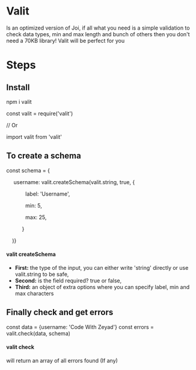 Valit
=====

Is an optimized version of Joi, if all what you need is a simple
validation to check data types, min and max length and bunch of others
then you don't need a 70KB library! Valit will be perfect for you

Steps
=====

Install
-------

npm i valit

const valit = require('valit')

// Or

import valit from 'valit'

To create a schema
------------------

const schema = {

       username: valit.createSchema(valit.string, true, {

                   label: 'Username',

                   min: 5,

                   max: 25,

                }

      )}

#### valit createSchema

-   **First:** the type of the input, you can either write 'string'
    directly or use valit.string to be safe,
-   **Second:** is the field required? true or false,
-   **Third:** an object of extra options where you can specify label,
    min and max characters

Finally check and get errors
----------------------------

const data = {username: 'Code With Zeyad'} const errors =
valit.check(data, schema)

#### valit check

will return an array of all errors found (If any)
